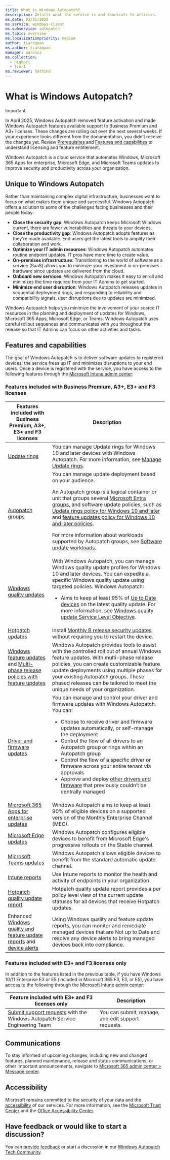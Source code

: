 ```yaml
---
title: What is Windows Autopatch?
description: Details what the service is and shortcuts to articles.
ms.date: 03/31/2025
ms.service: windows-client
ms.subservice: autopatch
ms.topic: overview
ms.localizationpriority: medium
author: tiaraquan
ms.author: tiaraquan
manager: aaroncz
ms.collection:
  - highpri
  - tier1
ms.reviewer: hathind
---
```


# What is Windows Autopatch?

> [!IMPORTANT]
> In April 2025, Windows Autopatch removed feature activation and made Windows Autopatch features available support to Business Premium and A3+ licenses. These changes are rolling out over the next several weeks. If your experience looks different from the documentation, you didn’t receive the changes yet. Review [Prerequisites](../prepare/windows-autopatch-prerequisites.md) and [Features and capabilities](#features-and-capabilities) to understand licensing and feature entitlement.

Windows Autopatch is a cloud service that automates Windows, Microsoft 365 Apps for enterprise, Microsoft Edge, and Microsoft Teams updates to improve security and productivity across your organization.

## Unique to Windows Autopatch

Rather than maintaining complex digital infrastructure, businesses want to focus on what makes them unique and successful. Windows Autopatch offers a solution to some of the challenges facing businesses and their people today:

- **Close the security gap**: Windows Autopatch keeps Microsoft Windows current, there are fewer vulnerabilities and threats to your devices.
- **Close the productivity gap**: Windows Autopatch adopts features as they're made available. End users get the latest tools to amplify their collaboration and work.
- **Optimize your IT admin resources**: Windows Autopatch automates routine endpoint updates. IT pros have more time to create value.
- **On-premises infrastructure**: Transitioning to the world of software as a service (SaaS) allows you to minimize your investment in on-premises hardware since updates are delivered from the cloud.
- **Onboard new services**: Windows Autopatch makes it easy to enroll and minimizes the time required from your IT Admins to get started.
- **Minimize end user disruption**: Windows Autopatch releases updates in sequential deployment rings, and responding to reliability and compatibility signals, user disruptions due to updates are minimized.

Windows Autopatch helps you minimize the involvement of your scarce IT resources in the planning and deployment of updates for Windows, Microsoft 365 Apps, Microsoft Edge, or Teams. Windows Autopatch uses careful rollout sequences and communicates with you throughout the release so that IT Admins can focus on other activities and tasks.

## Features and capabilities

The goal of Windows Autopatch is to deliver software updates to registered devices; the service frees up IT and minimizes disruptions to your end users. Once a device is registered with the service, you have access to the following features through the [Microsoft Intune admin center](https://go.microsoft.com/fwlink/?linkid=2109431):

### Features included with Business Premium, A3+, E3+ and F3 licenses

| Features included with Business Premium, A3+, E3+ and F3 licenses | Description |
| --- | --- |
| [Update rings](../manage/windows-autopatch-update-rings.md) | You can manage Update rings for Windows 10 and later devices with Windows Autopatch. For more information, see [Manage Update rings](../manage/windows-autopatch-update-rings.md). |
| [Autopatch groups](../deploy/windows-autopatch-groups-overview.md) | You can manage update deployment based on your audience.<p>An Autopatch group is a logical container or unit that groups several [Microsoft Entra groups](/entra/fundamentals/groups-view-azure-portal), and software update policies, such as [Update rings policy for Windows 10 and later](/mem/intune/protect/windows-10-update-rings) and [feature updates policy for Windows 10 and later policies](/mem/intune/protect/windows-10-feature-updates).</p><p>For more information about workloads supported by Autopatch groups, see [Software update workloads](../deploy/windows-autopatch-groups-overview.md#software-update-workloads).</p> |
| [Windows quality updates](../manage/windows-autopatch-windows-quality-update-overview.md) | With Windows Autopatch, you can manage Windows quality update profiles for Windows 10 and later devices. You can expedite a specific Windows quality update using targeted policies. Windows Autopatch:<ul><li>Aims to keep at least 95% of [Up to Date devices](../monitor/windows-autopatch-windows-quality-and-feature-update-reports-overview.md#up-to-date-devices) on the latest quality update. For more information, see [Windows quality update Service Level Objective](../manage/windows-autopatch-windows-quality-update-overview.md#service-level-objective).</li></ul> |
| [Hotpatch updates](../manage/windows-autopatch-hotpatch-updates.md) | Install [Monthly B release security updates](/windows/deployment/update/release-cycle#monthly-security-update-release) without requiring you to restart the device. |
| [Windows feature updates](../manage/windows-autopatch-windows-feature-update-overview.md) and [Multi-phase release policies with feature updates](../manage/windows-autopatch-windows-feature-update-overview.md#multi-phase-feature-update) | Windows Autopatch provides tools to assist with the controlled roll out of annual Windows feature updates. With multi-phase release policies, you can create customizable feature update deployments using multiple phases for your existing Autopatch groups. These phased releases can be tailored to meet the unique needs of your organization.|
| [Driver and firmware updates](../manage/windows-autopatch-manage-driver-and-firmware-updates.md) | You can manage and control your driver and firmware updates with Windows Autopatch. You can:<ul><li>Choose to receive driver and firmware updates automatically, or self-manage the deployment</li><li>Control the flow of all drivers to an Autopatch group or rings within an Autopatch group</li><li>Control the flow of a specific driver or firmware across your entire tenant via approvals</li><li>Approve and deploy [other drivers and firmware](../manage/windows-autopatch-manage-driver-and-firmware-updates.md#other-drivers-and-firmware) that previously couldn’t be centrally managed</li></ul> |
| [Microsoft 365 Apps for enterprise updates](../manage/windows-autopatch-microsoft-365-apps-enterprise.md) | Windows Autopatch aims to keep at least 90% of eligible devices on a supported version of the Monthly Enterprise Channel (MEC). |
| [Microsoft Edge updates](../manage/windows-autopatch-edge.md) | Windows Autopatch configures eligible devices to benefit from Microsoft Edge's progressive rollouts on the Stable channel. |
| [Microsoft Teams updates](../manage/windows-autopatch-teams.md) | Windows Autopatch allows eligible devices to benefit from the standard automatic update channel. |
| [Intune reports](/mem/intune/fundamentals/reports) | Use Intune reports to monitor the health and activity of endpoints in your organization.|
| [Hotpatch quality update report](../monitor/windows-autopatch-hotpatch-quality-update-report.md) | Hotpatch quality update report provides a per policy level view of the current update statuses for all devices that receive Hotpatch updates. |
| Enhanced [Windows quality and feature update reports](../monitor/windows-autopatch-windows-quality-and-feature-update-reports-overview.md) and [device alerts](../monitor/windows-autopatch-device-alerts.md) | Using Windows quality and feature update reports, you can monitor and remediate managed devices that are Not up to Date and resolve any device alerts to bring managed devices back into compliance. |

### Features included with E3+ and F3 licenses only

In addition to the features listed in the previous table, if you have Windows 10/11 Enterprise E3 or E5 (included in Microsoft 365 F3, E3, or E5), you have access to the following through the [Microsoft Intune admin center](https://go.microsoft.com/fwlink/?linkid=2109431):

| Feature included with E3+ and F3 licenses only | Description |
| --- | ---- |
| [Submit support requests](../manage/windows-autopatch-support-request.md) with the Windows Autopatch Service Engineering Team | You can submit, manage, and edit support requests. |

## Communications

To stay informed of upcoming changes, including new and changed features, planned maintenance, release and status communications, or other important announcements, navigate to [Microsoft 365 admin center > Message center](https://admin.microsoft.com/adminportal/home#/MessageCenter).

## Accessibility

Microsoft remains committed to the security of your data and the [accessibility](https://www.microsoft.com/trust-center/compliance/accessibility) of our services. For more information, see the [Microsoft Trust Center](https://www.microsoft.com/trust-center) and the [Office Accessibility Center](https://support.office.com/article/ecab0fcf-d143-4fe8-a2ff-6cd596bddc6d).

## Have feedback or would like to start a discussion?

You can [provide feedback](https://go.microsoft.com/fwlink/?linkid=2195593) or start a discussion in our [Windows Autopatch Tech Community](https://aka.ms/Community/WindowsAutopatch).
